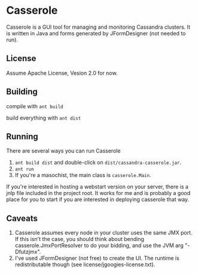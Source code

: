 # Casserole

Casserole is a GUI tool for managing and monitoring Cassandra clusters.  It is
written in Java and forms generated by JFormDesigner (not needed to run).

## License

Assume Apache License, Vesion 2.0 for now.

## Building

compile with `ant build`

build everything with `ant dist`

## Running

There are several ways you can run Casserole

1. `ant build dist` and double-click on `dist/cassandra-casserole.jar`.
2. `ant run`
3. If you're a masochist, the main class is `casserole.Main`.

If you're interested in hosting a webstart version on your server, there is a jnlp file included in the project root.
It works for me and is probably a good place for you to start if you are interested in deploying casserole that way.

## Caveats

1. Casserole assumes every node in your cluster uses the same JMX port.  If this isn't the case, you should think about
   bending casserole.JmxPortResolver to do your bidding, and use the JVM arg "-Dfutzjmx".
2. I've used JFormDesigner (not free) to create the UI.  The runtime is redistributable though 
   (see license/jgoogies-license.txt).
